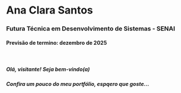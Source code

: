 <h1> Ana Clara Santos </h1> 
<h3> Futura Técnica em Desenvolvimento de Sistemas - SENAI </h3>
<h4> Previsão de termino: dezembro de 2025</h4>
<br>
<h5> Olá, visitante! Seja bem-vindo(a) </h5>
<h5> Confira um pouco do meu portfólio, espqero que goste...</h5>

